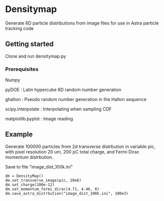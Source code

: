# Densitymap

Generate 6D particle distributions from image files for use in Astra particle tracking code

## Getting started

Clone and run densitymap.py

### Prerequisites

Numpy

pyDOE						: Latin hypercube 6D random number generation

ghalton						: Pseudo random number generation in the Halton sequence

scipy.interpolate			: Interpolating when sampling CDF

matplotlib.pyplot			: Image reading

## Example

Generate 100000 particles from 2d transverse distrbution in variable pic, with 
pixel resolution 20 um, 200 pC total charge, and Fermi Dirac momentum distrbution.

Save to file "image_dist_100k.ini"

```
dm = DensityMap()
dm.set_transverse_image(pic, 20e6)
dm.set_charge(200e-12)
dm.set_momentum_fermi_dirac(4.71, 4.46, 0)
dm.save_astra_distrbution("image_dist_100k.ini", 100e3)
```